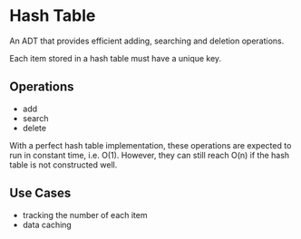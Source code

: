 # Hash Table

An ADT that provides efficient adding, searching and deletion operations.

Each item stored in a hash table must have a unique key.

## Operations

- add
- search
- delete

With a perfect hash table implementation, these operations are expected to run in constant time, i.e. O(1). However, they can still reach O(n) if the hash table is not constructed well.

## Use Cases

- tracking the number of each item
- data caching
